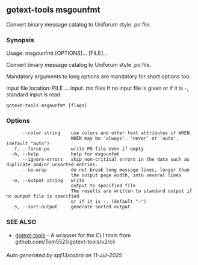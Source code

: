 ## gotext-tools msgounfmt

Convert binary message catalog to Uniforum style .po file.

### Synopsis

Usage: msgounfmt [OPTIONS]... [FILE]...

Convert binary message catalog to Uniforum style .po file.

Mandatory arguments to long options are mandatory for short options too.

Input file location:
  FILE ...                    input .mo files
If no input file is given or if it is -, standard input is read.

```
gotext-tools msgounfmt [flags]
```

### Options

```
      --color string    use colors and other text attributes if WHEN.
                        WHEN may be 'always', 'never' or 'auto'. (default "auto")
  -f, --force-po        write PO file even if empty
  -h, --help            help for msgounfmt
      --ignore-errors   skip non-critical errors in the data such as duplicate and/or unsorted entries.
      --no-wrap         do not break long message lines, longer than
                        the output page width, into several lines
  -o, --output string   write
                        output to specified file
                        The results are written to standard output if no output file is specified
                        or if it is -. (default "-")
  -s, --sort-output     generate sorted output
```

### SEE ALSO

* [gotext-tools](gotext-tools.md)	 - A wrapper for the CLI tools from github.com/Tom5521/gotext-tools/v2/cli

###### Auto generated by spf13/cobra on 11-Jul-2025
